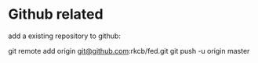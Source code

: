 
# Github related

 add a existing repository to github:

 git remote add origin git@github.com:rkcb/fed.git
 git push -u origin master	
